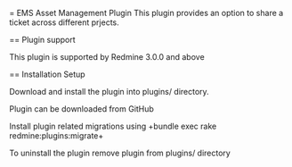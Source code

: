 = EMS Asset Management Plugin
This plugin provides an option to share a ticket across different prjects.

== Plugin support

This plugin is supported by Redmine 3.0.0 and above

== Installation Setup

Download and install the plugin into plugins/ directory.

Plugin can be downloaded from GitHub

Install plugin related migrations using
  +bundle exec rake redmine:plugins:migrate+

To uninstall the plugin remove plugin from plugins/ directory
